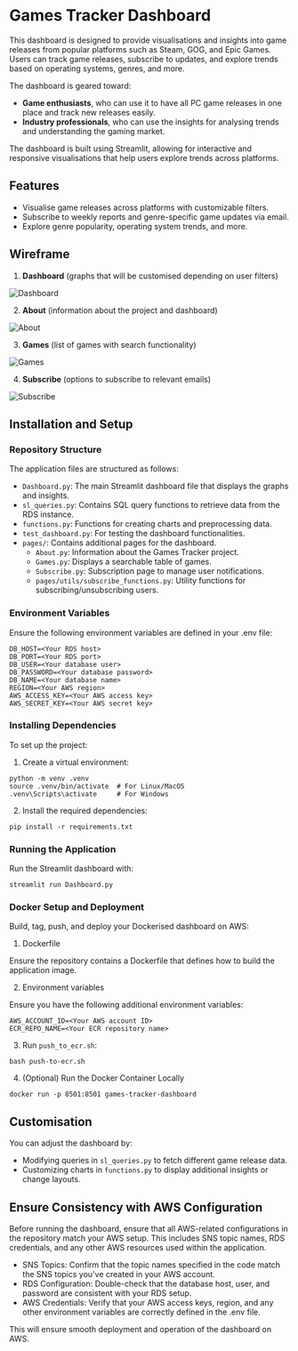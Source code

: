# Games Tracker Dashboard

This dashboard is designed to provide visualisations and insights into game releases from popular platforms such as Steam, GOG, and Epic Games. Users can track game releases, subscribe to updates, and explore trends based on operating systems, genres, and more.

The dashboard is geared toward:

- **Game enthusiasts**, who can use it to have all PC game releases in one place and track new releases easily.
- **Industry professionals**, who can use the insights for analysing trends and understanding the gaming market.

The dashboard is built using Streamlit, allowing for interactive and responsive visualisations that help users explore trends across platforms.

## Features

- Visualise game releases across platforms with customizable filters.
- Subscribe to weekly reports and genre-specific game updates via email.
- Explore genre popularity, operating system trends, and more.

## Wireframe

1. **Dashboard** (graphs that will be customised depending on user filters)

![Dashboard](wireframe_dashboard.png)

2. **About** (information about the project and dashboard)

![About](wireframe_about.png)

3. **Games** (list of games with search functionality)

![Games](wireframe_games.png)

4. **Subscribe** (options to subscribe to relevant emails)

![Subscribe](wireframe_subscribe.png)

## Installation and Setup

### Repository Structure

The application files are structured as follows:

- `Dashboard.py`: The main Streamlit dashboard file that displays the graphs and insights.
- `sl_queries.py`: Contains SQL query functions to retrieve data from the RDS instance.
- `functions.py`: Functions for creating charts and preprocessing data.
- `test_dashboard.py`: For testing the dashboard functionalities.
- `pages/`: Contains additional pages for the dashboard.
    - `About.py`: Information about the Games Tracker project.
    - `Games.py`: Displays a searchable table of games.
    - `Subscribe.py`: Subscription page to manage user notifications.
    - `pages/utils/subscribe_functions.py`: Utility functions for subscribing/unsubscribing users.

### Environment Variables

Ensure the following environment variables are defined in your .env file:
```
DB_HOST=<Your RDS host>
DB_PORT=<Your RDS port>
DB_USER=<Your database user>
DB_PASSWORD=<Your database password>
DB_NAME=<Your database name>
REGION=<Your AWS region>
AWS_ACCESS_KEY=<Your AWS access key>
AWS_SECRET_KEY=<Your AWS secret key>
```

### Installing Dependencies

To set up the project:

1. Create a virtual environment:
 ```   
python -m venv .venv
source .venv/bin/activate  # For Linux/MacOS
.venv\Scripts\activate     # For Windows
``` 

2. Install the required dependencies:
```
pip install -r requirements.txt
```

### Running the Application

Run the Streamlit dashboard with:
```
streamlit run Dashboard.py
```

### Docker Setup and Deployment

Build, tag, push, and deploy your Dockerised dashboard on AWS:

1. Dockerfile

Ensure the repository contains a Dockerfile that defines how to build the application image.

2. Environment variables

Ensure you have the following additional environment variables:
```
AWS_ACCOUNT_ID=<Your AWS account ID>
ECR_REPO_NAME=<Your ECR repository name>
```

3. Run `push_to_ecr.sh`:
```
bash push-to-ecr.sh
```

4. (Optional) Run the Docker Container Locally
```
docker run -p 8501:8501 games-tracker-dashboard
```

## Customisation

You can adjust the dashboard by:

- Modifying queries in `sl_queries.py` to fetch different game release data.
- Customizing charts in `functions.py` to display additional insights or change layouts.

## Ensure Consistency with AWS Configuration
Before running the dashboard, ensure that all AWS-related configurations in the repository match your AWS setup. This includes SNS topic names, RDS credentials, and any other AWS resources used within the application.

- SNS Topics: Confirm that the topic names specified in the code match the SNS topics you've created in your AWS account.
- RDS Configuration: Double-check that the database host, user, and password are consistent with your RDS setup.
- AWS Credentials: Verify that your AWS access keys, region, and any other environment variables are correctly defined in the .env file.

This will ensure smooth deployment and operation of the dashboard on AWS.
